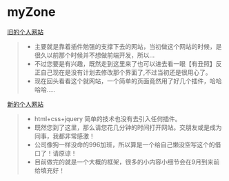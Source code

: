 # myZone
[旧的个人网站](http://qinwq.dev.dxdc.net/qqqian0819/home.php)   
> * 主要就是靠着插件勉强的支撑下去的网站，当初做这个网站的时候，是很久以前那个时候并不想做前端开发，所以...
> * 不过您要是有兴趣，既然走到这里来了也可以进去看一眼【有丑照】反正自己现在是没有计划去修改那个界面了,不过当初还是很用心了。
> * 现在回头看看这个就网站，一个简单的页面竟然用了好几个插件，哈哈哈哈.....


[新的个人网站](http://qinwq.dev.dxdc.net/myZone/)  
> * html+css+jquery  简单的技术也没有去引入任何插件。  
> * 既然您到了这里，那么请您花几分钟的时间打开网站。交朋友或是成为同事，我都非常感激！
> * 公司像狗一样没命的996加班，所以算是一个给自己懒没空写这个的借口了！请原谅！
> * 目前做完的就是一个大概的框架，很多的小内容小细节会在9月到来前给填充好！



